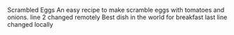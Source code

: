 Scrambled Eggs
An easy recipe to make scramble eggs with tomatoes and onions. line 2 changed remotely 
Best dish in the world for breakfast
last line changed locally
